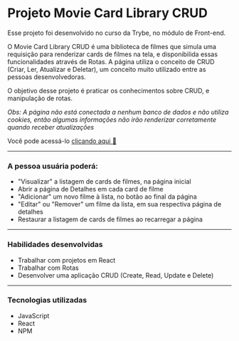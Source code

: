 # Projeto Movie Card Library CRUD
  Esse projeto foi desenvolvido no curso da Trybe, no módulo de Front-end.
  
  O Movie Card Library CRUD é uma biblioteca de filmes que simula uma requisição para renderizar cards de filmes na tela, e disponibilida essas funcionalidades através de Rotas.
  A página utiliza o conceito de CRUD (Criar, Ler, Atualizar e Deletar), um conceito muito utilizado entre as pessoas desenvolvedoras.

  O objetivo desse projeto é praticar os conhecimentos sobre CRUD, e manipulação de rotas.

  <i>Obs: A página não está conectada a nenhum banco de dados e não utiliza cookies, então algumas informações não irão renderizar corretamente quando receber atualizações</i>

  Você pode acessá-lo <a href="https://johntvale.github.io/movie-card-library-crud/">clicando aqui :rocket:</a>

---

### A pessoa usuária poderá:
- "Visualizar" a listagem de cards de filmes, na página inicial
- Abrir a página de Detalhes em cada card de filme
- "Adicionar" um novo filme à lista, no botão ao final da página
- "Editar" ou "Remover" um filme da lista, em sua respectiva página de detalhes
- Restaurar a listagem de cards de filmes ao recarregar a página

---

### Habilidades desenvolvidas
- Trabalhar com projetos em React
- Trabalhar com Rotas
- Desenvolver uma aplicação CRUD (Create, Read, Update e Delete)

---

### Tecnologias utilizadas
- JavaScript
- React
- NPM
